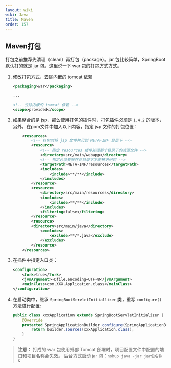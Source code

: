 ```yaml
---
layout: wiki
wiki: Java
title: Maven
order: 157
---
```


## Maven打包

打包之前推荐先清理（clean）再打包（package）。jar 包比较简单，SpringBoot 默认打的就是 jar 包。这里说一下 war 包的打包方式方式。

1. 修改打包方式，去除内嵌的 tomcat 依赖

    ```xml pom.xml
    <packaging>war</packaging>

    ...

    <!-- 去除内嵌的 tomcat 依赖 -->
    <scope>provided</scope>
    ```

2. 如果整合的是 jsp，那么使用打包的插件时，打包插件必须是 `1.4.2` 的版本，另外，在pom文件中加入以下内容，指定 jsp 文件的打包位置：

    ```xml pom.xml
        <resources>
            <!-- 打包时将 jsp 文件拷贝到 META-INF 目录下 -->
            <resource>
                <!-- 指定 resources 插件处理那个目录下的资源文件 -->
                <directory>src/main/webapp</directory>
                <!-- 指定必须要放在此目录下才能被访问到 -->
                <targetPath>META-INF/resources</targetPath>
                <includes>
                    <include>**/**</include>
                </includes>
            </resource>
            <resource>
                <directory>src/main/resources</directory>
                <includes>
                    <include>**/**</include>
                </includes>
                <filtering>false</filtering>
            </resource>
            <resource>
            <directory>src/main/java</directory>
                <excludes>
                    <exclude>**/*.java</exclude>
                </excludes>
            </resource>
        </resources>
    ```

3. 在插件中指定入口类：

    ```xml
    <configuration>
        <fork>true</fork>
        <jvmArgument>-Dfile.encoding=UTF-8</jvmArgument>
        <mainClass>com.XXX.Application.class</mainClass>
    </configuration>
    ```

4. 在启动类中，继承 `SpringBootServletInitiallizer` 类，重写 `configure()` 方法进行配置:

    ```java
    public class xxxApplication extends SpringBootServletInitializer {
        @Override
        protected SpringApplicationBuilder configure(SpringApplicationBuilder builder) {
            return builder.sources(xxxApplication.class);
        }
    }
    ```

> **注意：** 打成的 war 包使用外部 Tomcat 部署时，项目配置文件中配置的端口和项目名称会失效。
> 后台方式启动 jar 包：`nohup java -jar jar包名称 &`